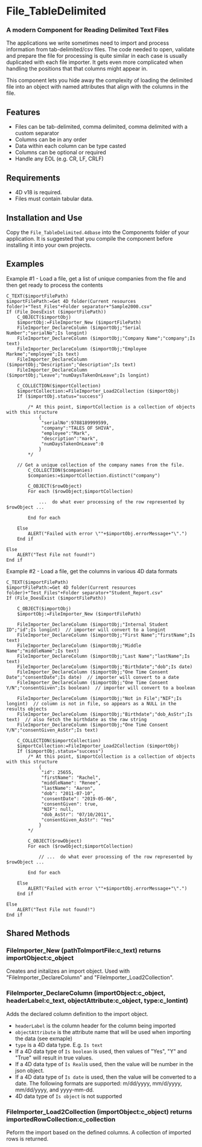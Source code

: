 # File_TableDelimited
### A modern Component for Reading Delimited Text Files

The applications we write sometimes need to import and process information from tab-delimited/csv files. The code needed to open, validate and prepare the file for processing is quite similar in each case is usually duplicated with each file importer. It gets even more complicated when handling the positions that that columns might appear in.

This component lets you hide away the complexity of loading the delimited file into an object with named attributes that align with the columns in the file.

## Features
- Files can be tab-delimited, comma delimited, comma delimited with a custom separator
- Columns can be in any order
- Data within each column can be type casted
- Columns can be optional or required
- Handle any EOL (e.g. CR, LF, CRLF)

## Requirements
- 4D v18 is required.
- Files must contain tabular data.

## Installation and Use
Copy the `File_TableDelimited.4dbase` into the Components folder of your application. It is suggested that you compile the component before installing it into your own projects.

## Examples
Example #1 - Load a file, get a list of unique companies from the file and then get ready to process the contents
```
C_TEXT($importFilePath)
$importFilePath:=Get 4D folder(Current resources folder)+"Test_Files"+Folder separator+"Sample2000.csv"
If (File_DoesExist ($importFilePath))
	C_OBJECT($importObj)
	$importObj:=FileImporter_New ($importFilePath)
	FileImporter_DeclareColumn ($importObj;"Serial Number";"serialNo";Is longint)
	FileImporter_DeclareColumn ($importObj;"Company Name";"company";Is text)
	FileImporter_DeclareColumn ($importObj;"Employee Markme";"employee";Is text)
	FileImporter_DeclareColumn ($importObj;"Description";"description";Is text)
	FileImporter_DeclareColumn ($importObj;"Leave";"numDaysTakenOnLeave";Is longint)
	
	C_COLLECTION($importCollection)
	$importCollection:=FileImporter_Load2Collection ($importObj)
	If ($importObj.status="success")
		
 		/* At this point, $importCollection is a collection of objects with this structure
			{
			 "serialNo":9788189999599,
			 "company":"TALES OF SHIVA",
			 "employee":"Mark",
			 "description":"mark",
			 "numDaysTakenOnLeave":0
			}
		*/

    // Get a unique collection of the company names from the file.
		C_COLLECTION($companies)
		$companies:=$importCollection.distinct("company")
		
		C_OBJECT($rowObject)
		For each ($rowObject;$importCollection)
			
			...  do what ever processing of the row represented by $rowObject ...
			
		End for each 
		
	Else 
		ALERT("Failed with error \""+$importObj.errorMessage+"\".")
	End if 
	
Else 
	ALERT("Test File not found!")
End if
```

Example #2 - Load a file, get the columns in various 4D data formats
```
C_TEXT($importFilePath)
$importFilePath:=Get 4D folder(Current resources folder)+"Test_Files"+Folder separator+"Student_Report.csv"
If (File_DoesExist ($importFilePath))
	
	C_OBJECT($importObj)
	$importObj:=FileImporter_New ($importFilePath)
	
	FileImporter_DeclareColumn ($importObj;"Internal Student ID";"id";Is longint)  // importer will convert to a longint
	FileImporter_DeclareColumn ($importObj;"First Name";"firstName";Is text)
	FileImporter_DeclareColumn ($importObj;"Middle Name";"middleName";Is text)
	FileImporter_DeclareColumn ($importObj;"Last Name";"lastName";Is text)
	FileImporter_DeclareColumn ($importObj;"Birthdate";"dob";Is date)
	FileImporter_DeclareColumn ($importObj;"One Time Consent Date";"consentDate";Is date)  // importer will convert to a date
	FileImporter_DeclareColumn ($importObj;"One Time Consent Y/N";"consentGiven";Is boolean)  // importer will convert to a boolean
	
	FileImporter_DeclareColumn ($importObj;"Not in File";"NIF";Is longint)  // column is not in file, so appears as a NULL in the results objects
	FileImporter_DeclareColumn ($importObj;"Birthdate";"dob_AsStr";Is text)  // also fetch the birthdate as the raw string
	FileImporter_DeclareColumn ($importObj;"One Time Consent Y/N";"consentGiven_AsStr";Is text)
	
	C_COLLECTION($importCollection)
	$importCollection:=FileImporter_Load2Collection ($importObj)
	If ($importObj.status="success")
		/* At this point, $importCollection is a collection of objects with this structure
			{
			 "id": 25655,
			 "firstName": "Rachel",
			 "middleName": "Renee",
			 "lastName": "Aaron",
			 "dob": "2011-07-10",
			 "consentDate": "2019-05-06",
			 "consentGiven": true,
			 "NIF": null,
			 "dob_AsStr": "07/10/2011",
			 "consentGiven_AsStr": "Yes"
			}
		*/

		C_OBJECT($rowObject)
		For each ($rowObject;$importCollection)
			
			// ...  do what ever processing of the row represented by $rowObject ...

		End for each 
		
	Else 
		ALERT("Failed with error \""+$importObj.errorMessage+"\".")
	End if 
	
Else 
	ALERT("Test File not found!")
End if  
```


## Shared Methods
### FileImporter_New (pathToImportFile:c_text) returns importObject:c_object
Creates and initalizes an import object. Used with "FileImporter_DeclareColumn" and "FileImporter_Load2Collection".


### FileImporter_DeclareColumn (importObject:c_object, headerLabel:c_text, objectAttribute:c_object, type:c_lontint)
Adds the declared column definition to the import object.
- `headerLabel` is the column header for the column being imported
- `objectAttribute` is the attribute name that will be used when importing the data (see exmaple)
- `type` is a 4D data type. E.g. `Is text`
- If a 4D data type of `Is boolean` is used, then values of "Yes", "Y" and "True" will result in true values.
- If a 4D data type of `Is Real`is used, then the value will be number in the json object.
- If a 4D data type of `Is date` is used, then the value will be converted to a date. The following formats are supported: m/dd/yyyy, mm/d/yyyy, mm/dd/yyyy, and yyyy-mm-dd.
- 4D data type of `Is object` is not supported

### FileImporter_Load2Collection (importObject:c_object) returns importedRowCollection:c_collection
Peform the import based on the defined columns. A collection of imported rows is returned.
